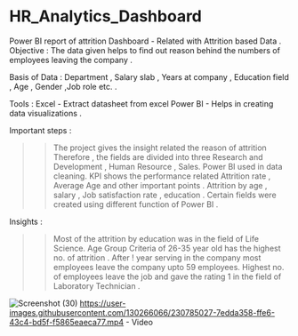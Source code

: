 # HR_Analytics_Dashboard
Power BI report of  attrition 
Dashboard - Related with Attrition based Data .
Objective :
The data given helps to find out reason behind the numbers of employees leaving the company .

Basis of Data :
Department , Salary slab , Years at company , Education field , Age , Gender ,Job role etc. .

Tools :
Excel - Extract datasheet from excel
Power BI - Helps in creating data visualizations .

Important steps :
>> The project gives the insight related the reason of attrition Therefore , the fields are divided into three Research and Development , Human Resource , Sales.
>> Power BI used in data cleaning.
>>KPI shows the performance related Attrition rate , Average Age and other important points .
>> Attrition by age , salary , Job satisfaction rate , education .
>> Certain fields were created using different function of Power BI .

Insights :
>> Most of the attrition by education was in the field of Life Science.
>> Age Group Criteria of 26-35 year old has the highest no. of attrition .
>>After ! year serving in the company most employees leave the company upto 59 employees.
>>Highest no. of employees leave the job and gave the rating 1 in the field of Laboratory Technician .

![Screenshot (30)](https://user-images.githubusercontent.com/130266066/230785137-714072ee-ccb6-40a8-8a43-8dd35c333962.png)
https://user-images.githubusercontent.com/130266066/230785027-7edda358-ffe6-43c4-bd5f-f5865eaeca77.mp4 - Video
